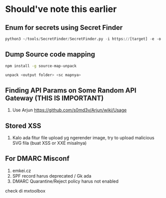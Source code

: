 # Should've note this earlier

## Enum for secrets using Secret Finder
```python
python3 ~/tools/SecretFinder/SecretFinder.py -i https://[target] -e -o cli | tee secretfinder.log
```

## Dump Source code mapping
```bash
npm install -g source-map-unpack

unpack <output folder> <sc mapnya>
```

## Finding API Params on Some Random API Gateway (THIS IS IMPORTANT)
1. Use Arjun
https://github.com/s0md3v/Arjun/wiki/Usage


## Stored XSS
1. Kalo ada fitur file upload yg ngerender image, try to upload malicious SVG fila (buat XSS or XXE misalnya)


## For DMARC Misconf
1. emkei.cz
2. SPF record harus deprecated / Gk ada
3. DMARC Quarantine/Reject policy harus not enabled

check di mxtoolbox





